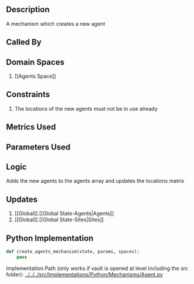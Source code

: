 ## Description

A mechanism which creates a new agent
## Called By
## Domain Spaces
1. [[Agents Space]]
## Constraints
1. The locations of the new agents must not be in use already
## Metrics Used

## Parameters Used

## Logic
Adds the new agents to the agents array and updates the locations matrix

## Updates

1. [[Global]].[[Global State-Agents|Agents]]
2. [[Global]].[[Global State-Sites|Sites]]
## Python Implementation
```python
def create_agents_mechanism(state, params, spaces):
    pass
```
Implementation Path (only works if vault is opened at level including the src folder): [../../../src/Implementations/Python/Mechanisms/Agent.py](../../../src/Implementations/Python/Mechanisms/Agent.py)

